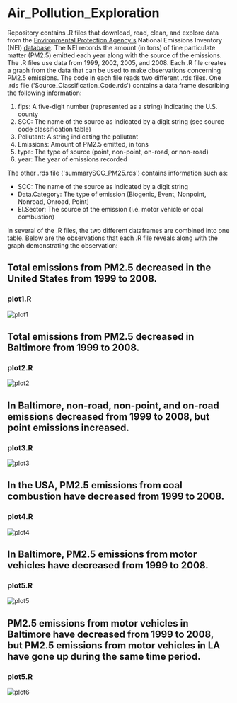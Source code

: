 # Air_Pollution_Exploration 

Repository contains .R files that download, read, clean, and explore data from the [Environmental Protection Agency's](https://www.epa.gov/) National Emissions Inventory (NEI) [database](http://www.epa.gov/ttn/chief/eiinformation.html). The NEI records the amount (in tons) of fine particulate matter (PM2.5) emitted each year along with the source of the emissions. The .R files use data from 1999, 2002, 2005, and 2008. Each .R file creates a graph from the data that can be used to make observations concerning PM2.5 emissions. The code in each file reads two different .rds files. One .rds file ('Source_Classification_Code.rds') contains a data frame describing the following information:  
1. fips: A five-digit number (represented as a string) indicating the U.S. county 
2. SCC: The name of the source as indicated by a digit string (see source code classification table) 
3. Pollutant: A string indicating the pollutant 
4. Emissions: Amount of PM2.5 emitted, in tons 
5. type: The type of source (point, non-point, on-road, or non-road) 
6. year: The year of emissions recorded  

The other .rds file ('summarySCC_PM25.rds') contains information such as:
* SCC: The name of the source as indicated by a digit string                
* Data.Category: The type of emission (Biogenic, Event, Nonpoint, Nonroad, Onroad, Point)         
* EI.Sector: The source of the emission (i.e. motor vehicle or coal combustion) 

In several of the .R files, the two different dataframes are combined into one table. 
Below are the observations that each .R file reveals along with the graph demonstrating the observation:

## Total emissions from PM2.5 decreased in the United States from 1999 to 2008. 
### plot1.R 
![plot1](https://user-images.githubusercontent.com/38505196/108253426-c3f1d080-7127-11eb-8e8e-ef6e8d278954.png)

## Total emissions from PM2.5 decreased in Baltimore from 1999 to 2008.
### plot2.R
![plot2](https://user-images.githubusercontent.com/38505196/108253432-c6542a80-7127-11eb-9d5b-ec746528ba16.png)

## In Baltimore, non-road, non-point, and on-road emissions decreased from 1999 to 2008, but point emissions increased.
### plot3.R
![plot3](https://user-images.githubusercontent.com/38505196/108253446-cbb17500-7127-11eb-9cfe-3cf9967135a5.png)

## In the USA, PM2.5 emissions from coal combustion have decreased from 1999 to 2008. 
### plot4.R
![plot4](https://user-images.githubusercontent.com/38505196/108253451-cd7b3880-7127-11eb-90fe-4e404afa0c39.png)

## In Baltimore, PM2.5 emissions from motor vehicles have decreased from 1999 to 2008.
### plot5.R
![plot5](https://user-images.githubusercontent.com/38505196/108258431-fe5e6c00-712d-11eb-8bed-751a11f61d02.png)

## PM2.5 emissions from motor vehicles in Baltimore have decreased from 1999 to 2008, but PM2.5 emissions from motor vehicles in LA have gone up during the same time period.
### plot5.R
![plot6](https://user-images.githubusercontent.com/38505196/108253467-d2d88300-7127-11eb-8a31-52148ffc4c51.png)
